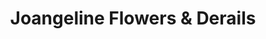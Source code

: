 ---
title: "Joangeline Flowers & Derails"
url: /santiago-de-veraguas/joangeline-flowers-und-derails/
shop: Blumen
---